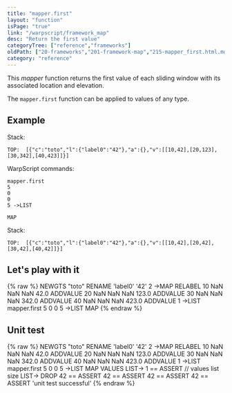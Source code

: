 ```yaml
---
title: "mapper.first"
layout: "function"
isPage: "true"
link: "/warpscript/framework_map"
desc: "Return the first value"
categoryTree: ["reference","frameworks"]
oldPath: ["20-frameworks","201-framework-map","215-mapper_first.html.md"]
category: "reference"
---
```

 

This *mapper* function returns the first value of each sliding window with its associated location and elevation.

The `mapper.first` function can be applied to values of any type.

## Example ##

Stack:

    TOP:  [{"c":"toto","l":{"label0":"42"},"a":{},"v":[[10,42],[20,123],[30,342],[40,423]]}]

WarpScript commands:

    mapper.first
    5
    0
    0
    5 ->LIST

    MAP

Stack: 

    TOP:  [{"c":"toto","l":{"label0":"42"},"a":{},"v":[[10,42],[20,42],[30,42],[40,42]]}]

## Let's play with it ##

{% raw %}
<warp10-warpscript-widget>NEWGTS "toto" RENAME 
'label0' '42' 2 ->MAP RELABEL
10 NaN NaN NaN 42.0 ADDVALUE
20 NaN NaN NaN 123.0 ADDVALUE
30 NaN NaN NaN 342.0 ADDVALUE
40 NaN NaN NaN 423.0 ADDVALUE
1 ->LIST
mapper.first
5
0
0
5 ->LIST
MAP
</warp10-warpscript-widget>
{% endraw %}    


## Unit test ##

{% raw %}
<warp10-warpscript-widget>NEWGTS "toto" RENAME 
'label0' '42' 2 ->MAP RELABEL
10 NaN NaN NaN 42.0 ADDVALUE
20 NaN NaN NaN 123.0 ADDVALUE
30 NaN NaN NaN 342.0 ADDVALUE
40 NaN NaN NaN 423.0 ADDVALUE
1 ->LIST
mapper.first
5
0
0
5 ->LIST
MAP
VALUES LIST-> 
1 == ASSERT   // values list size
LIST-> DROP
42 == ASSERT
42 == ASSERT
42 == ASSERT
42 == ASSERT
'unit test successful'
</warp10-warpscript-widget>
{% endraw %}        